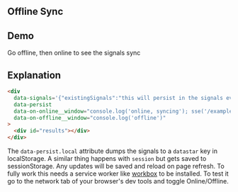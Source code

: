 ## Offline Sync

## Demo

<div
     data-signals='{"existingSignals":"this will persist in the signals even without network"}'
     data-persist
     data-on-online__window="console.log('online, syncing'); sse('/examples/offline_sync/sync', {method: 'put'})"
     data-on-offline__window="console.log('offline')"
>
     <div id="results">Go offline, then online to see the signals sync</div>
</div>

## Explanation

```html
<div
  data-signals='{"existingSignals":"this will persist in the signals even without network"}'
  data-persist
  data-on-online__window="console.log('online, syncing'); sse('/examples/offline_sync/sync', {method: 'put'})"
  data-on-offline__window="console.log('offline')"
>
  <div id="results"></div>
</div>
```

The `data-persist.local` attribute dumps the signals to a `datastar` key in localStorage. A similar thing happens with `session` but gets saved to sessionStorage. Any updates will be saved and reload on page refresh. To fully work this needs a service worker like [workbox](https://developers.google.com/web/tools/workbox/) to be installed. To test it go to the network tab of your browser's dev tools and toggle Online/Offline.
